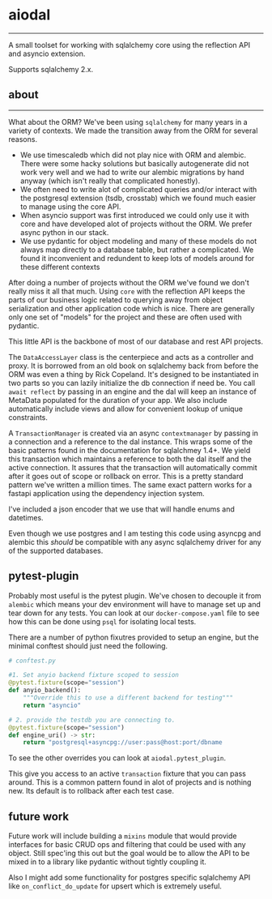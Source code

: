 # aiodal 
--- 
A small toolset for working with sqlalchemy core using the reflection API and asyncio extension. 

Supports sqlalchemy 2.x.  

## about
---- 

What about the ORM? We've been using `sqlalchemy` for many years in a variety of contexts. We made the transition away from the ORM for several reasons. 

* We use timescaledb which did not play nice with ORM and alembic. There were some hacky solutions but basically autogenerate did not work very well and we had to write our alembic migrations by hand anyway (which isn't really that complicated honestly).
* We often need to write alot of complicated queries and/or interact with the postgresql extension (tsdb, crosstab) which we found much easier to manage using the core API.  
* When asyncio support was first introduced we could only use it with core and have developed alot of projects without the ORM. We prefer async python in our stack.  
* We use pydantic for object modeling and many of these models do not always map directly to a database table, but rather a complicated. We found it inconvenient and redundent to keep lots of models around for these different contexts

After doing a number of projects without the ORM we've found we don't really miss it all that much. Using `core` with the reflection API keeps the parts of our business logic related to querying away from object serialization and other application code which is nice. There are generally only one set of "models" for the project and these are often used with pydantic.

This little API is the backbone of most of our database and rest API projects.

The `DataAccessLayer` class is the centerpiece and acts as a controller and proxy. It is borrowed from an old book on sqlalchemy back from before the ORM was even a thing by Rick Copeland. It's designed to be instantiated in two parts so you can lazily initialize the db connection if need be. You call `await reflect` by passing in an engine and the dal will keep an instance of MetaData populated for the duration of your app. We also include automatically include views and allow for convenient lookup of unique constraints.  

A `TransactionManager` is created via an async `contextmanager` by passing in a connection and a reference to the dal instance. This wraps some of the basic patterns found in the documentation for sqlalchmey 1.4+. We yield this transaction which maintains a reference to both the dal itself and the active connection. It assures that the transaction will automatically commit after it goes out of scope or rollback on error. This is a pretty standard pattern we've written a million times. The same exact pattern works for a fastapi application using the dependency injection system.

I've included a json encoder that we use that will handle enums and datetimes.  

Even though we use postgres and I am testing this code using asyncpg and alembic this _should_ be compatible with any async sqlalchemy driver for any of the supported databases.

## pytest-plugin

Probably most useful is the pytest plugin. We've chosen to decouple it from `alembic` which means your dev environment will have to manage set up and tear down for any tests. You can look at our `docker-compose.yaml` file to see how this can be done using `psql` for isolating local tests. 

There are a number of python fixutres provided to setup an engine, but the minimal conftest should just need the following.
```python 
# conftest.py 

#1. Set anyio backend fixture scoped to session 
@pytest.fixture(scope="session")
def anyio_backend():
    """Override this to use a different backend for testing"""
    return "asyncio"

# 2. provide the testdb you are connecting to.
@pytest.fixture(scope="session")
def engine_uri() -> str:
    return "postgresql+asyncpg://user:pass@host:port/dbname

```

To see the other overrides you can look at `aiodal.pytest_plugin`. 

This give you access to an active `transaction` fixture that you can pass around. This is a common pattern found in alot of projects and is nothing new. Its default is to rollback after each test case.  


## future work

Future work will include building a `mixins` module that would provide interfaces for basic CRUD ops and filtering that could be used with any object. Still spec'ing this out but the goal would be to allow the API to be mixed in to a library like pydantic without tightly coupling it. 

Also I might add some functionality for postgres specific sqlalchemy API like `on_conflict_do_update` for upsert which is extremely useful.
